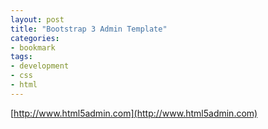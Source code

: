 ```yaml
---
layout: post
title: "Bootstrap 3 Admin Template"
categories:
- bookmark
tags:
- development
- css
- html
---
```


[http://www.html5admin.com](http://www.html5admin.com)
